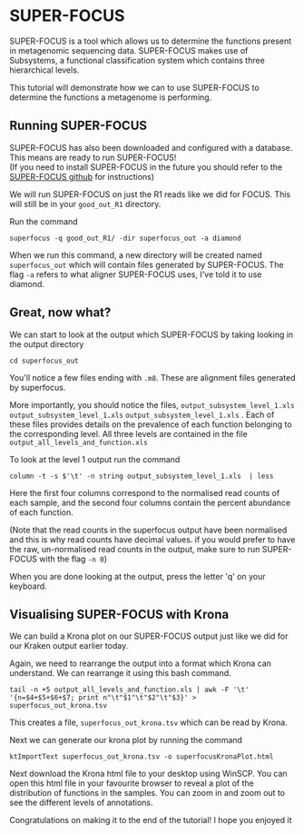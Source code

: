 # SUPER-FOCUS 
SUPER-FOCUS is a tool which allows us to determine the functions present in metagenomic sequencing data. SUPER-FOCUS makes use of Subsystems, a functional classification system which contains three hierarchical levels. 

This tutorial will demonstrate how we can to use SUPER-FOCUS to determine the functions a metagenome is performing. 

## Running SUPER-FOCUS 
SUPER-FOCUS has also been downloaded and configured with a database. This means are ready to run SUPER-FOCUS!\
(If you need to install SUPER-FOCUS in the future you should refer to the [SUPER-FOCUS github](https://github.com/metageni/SUPER-FOCUS) for instructions)

We will run SUPER-FOCUS on just the R1 reads like we did for FOCUS. This will still be in your `good_out_R1` directory. 

Run the command 

```
superfocus -q good_out_R1/ -dir superfocus_out -a diamond
```

When we run this command, a new directory will be created named `superfocus_out` which will contain files generated by SUPER-FOCUS. The flag `-a` refers to what aligner SUPER-FOCUS uses, I've told it to use diamond. 

## Great, now what? 

We can start to look at the output which SUPER-FOCUS by taking looking in the output directory
```
cd superfocus_out
```
You'll notice a few files ending with `.m8`. These are alignment files generated by superfocus. 

More importantly, you should notice the files, `output_subsystem_level_1.xls` `output_subsystem_level_1.xls` `output_subsystem_level_1.xls` . Each of these files provides details on the prevalence of each function belonging to the corresponding level. All three levels are contained in the file `output_all_levels_and_function.xls`

To look at the level 1 output run the command
```
column -t -s $'\t' -n string output_subsystem_level_1.xls  | less
```

Here the first four columns correspond to the normalised read counts of each sample, and the second four columns contain the percent abundance of each function. 

(Note that the read counts in the superfocus output have been normalised and this is why read counts have decimal values. if you would prefer to have the raw, un-normalised read counts in the output, make sure to run SUPER-FOCUS with the flag `-n 0`) 

When you are done looking at the output, press the letter 'q' on your keyboard. 

## Visualising SUPER-FOCUS with Krona 
     
We can build a Krona plot on our SUPER-FOCUS output just like we did for our Kraken output earlier today.

Again, we need to rearrange the output into a format which Krona can understand. We can rearrange it using this bash command. 

```
tail -n +5 output_all_levels_and_function.xls | awk -F '\t' '{n=$4+$5+$6+$7; print n"\t"$1"\t"$2"\t"$3}' > superfocus_out_krona.tsv
``` 

This creates a file, `superfocus_out_krona.tsv` which can be read by Krona.

Next we can generate our krona plot by running the command
```
ktImportText superfocus_out_krona.tsv -o superfocusKronaPlot.html
```
Next download the Krona html file to your desktop using WinSCP. You can open this html file in your favourite browser to reveal a plot of the distribution of functions in the samples. You can zoom in and zoom out to see the different levels of annotations. 

Congratulations on making it to the end of the tutorial! I hope you enjoyed it 
